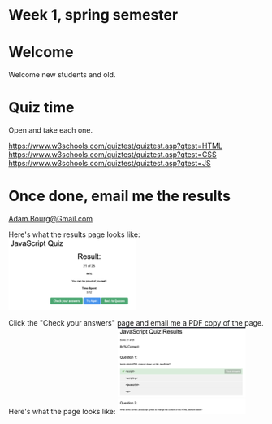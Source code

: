 # Week 1, spring semester

# Welcome

Welcome new students and old. 

# Quiz time 

Open and take each one. 

https://www.w3schools.com/quiztest/quiztest.asp?qtest=HTML
https://www.w3schools.com/quiztest/quiztest.asp?qtest=CSS
https://www.w3schools.com/quiztest/quiztest.asp?qtest=JS

# Once done, email me the results

Adam.Bourg@Gmail.com

Here's what the results page looks like:
<img src="images/quiz_results.png" style="width:50%" />

Click the "Check your answers" page and email me a PDF copy of the page. Here's what the page looks like:
<img src="images/results_details.png" style="width:50%" />
